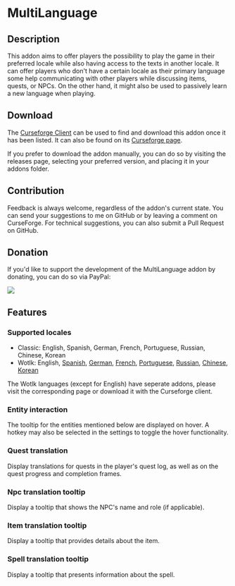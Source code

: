 # MultiLanguage

## Description
This addon aims to offer players the possibility to play the game in their preferred locale while also having access to the texts in another locale. It can offer players who don't have a certain locale as their primary language some help communicating with other players while discussing items, quests, or NPCs. On the other hand, it might also be used to passively learn a new language when playing.

## Download
The [Curseforge Client](https://curseforge.overwolf.com/) can be used to find and download this addon once it has been listed. It can also be found on its [Curseforge page](https://www.curseforge.com/wow/addons/multilanguage).

If you prefer to download the addon manually, you can do so by visiting the releases page, selecting your preferred version, and placing it in your addons folder.

## Contribution
Feedback is always welcome, regardless of the addon's current state. You can send your suggestions to me on GitHub or by leaving a comment on CurseForge. For technical suggestions, you can also submit a Pull Request on GitHub.

## Donation
If you'd like to support the development of the MultiLanguage addon by donating, you can do so via PayPal:

<a href="https://www.paypal.com/donate/?hosted_button_id=7DQWLKGFDJNBQ" rel="nofollow"><img src="https://www.paypalobjects.com/en_US/i/btn/btn_donate_LG.gif"/></a>

## Features

### Supported locales
- Classic: English, Spanish, German, French, Portuguese, Russian, Chinese, Korean
- Wotlk: English, [Spanish](https://www.curseforge.com/wow/addons/multilanguage-spanish-language-pack), [German](https://www.curseforge.com/wow/addons/multilanguage-german-language-pack), [French](https://www.curseforge.com/wow/addons/multilanguage-french-language-pack), [Portuguese](https://www.curseforge.com/wow/addons/multilanguage-portuguese-language-pack), [Russian](https://www.curseforge.com/wow/addons/multilanguage-russian-language-pack), [Chinese](https://www.curseforge.com/wow/addons/multilanguage-chinese-language-pack), [Korean](https://www.curseforge.com/wow/addons/multilanguage-korean-language-pack)

The Wotlk languages (except for English) have seperate addons, please visit the corresponding page or download it with the Curseforge client.

### Entity interaction
The tooltip for the entities mentioned below are displayed on hover. A hotkey may also be selected in the settings to toggle the hover functionality.

### Quest translation
Display translations for quests in the player's quest log, as well as on the quest progress and completion frames.

### Npc translation tooltip
Display a tooltip that shows the NPC's name and role (if applicable).

### Item translation tooltip
Display a tooltip that provides details about the item.

### Spell translation tooltip
Display a tooltip that presents information about the spell.
